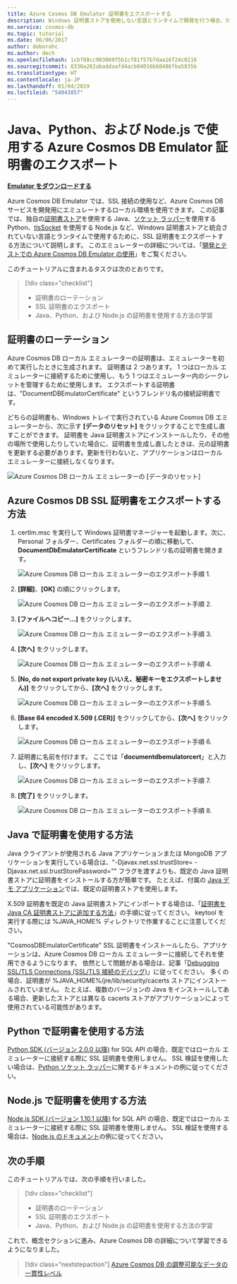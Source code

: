 ```yaml
---
title: Azure Cosmos DB Emulator 証明書をエクスポートする
description: Windows 証明書ストアを使用しない言語とランタイムで開発を行う場合、SSL 証明書をエクスポートして管理する必要があります。 この記事では詳しい手順について説明します。
ms.service: cosmos-db
ms.topic: tutorial
ms.date: 06/06/2017
author: deborahc
ms.author: dech
ms.openlocfilehash: 1cbf08cc903069f5b1cf81f57b7daa16f24c0216
ms.sourcegitcommit: 8330a262abaddaafd4acb04016b68486fba5835b
ms.translationtype: HT
ms.contentlocale: ja-JP
ms.lasthandoff: 01/04/2019
ms.locfileid: "54043857"
---
```

# <a name="export-the-azure-cosmos-db-emulator-certificates-for-use-with-java-python-and-nodejs"></a>Java、Python、および Node.js で使用する Azure Cosmos DB Emulator 証明書のエクスポート

[**Emulator をダウンロードする**](https://aka.ms/cosmosdb-emulator)

Azure Cosmos DB Emulator では、SSL 接続の使用など、Azure Cosmos DB サービスを開発用にエミュレートするローカル環境を使用できます。 この記事では、独自の[証明書ストア](https://docs.oracle.com/cd/E19830-01/819-4712/ablqw/index.html)を使用する Java、[ソケット ラッパー](https://docs.python.org/2/library/ssl.html)を使用する Python、[tlsSocket](https://nodejs.org/api/tls.html#tls_tls_connect_options_callback) を使用する Node.js など、Windows 証明書ストアと統合されていない言語とランタイムで使用するために、SSL 証明書をエクスポートする方法について説明します。 このエミュレーターの詳細については、「[開発とテストでの Azure Cosmos DB Emulator の使用](./local-emulator.md)」をご覧ください。

このチュートリアルに含まれるタスクは次のとおりです。

> [!div class="checklist"]
> * 証明書のローテーション
> * SSL 証明書のエクスポート
> * Java、Python、および Node.js の証明書を使用する方法の学習

## <a name="certification-rotation"></a>証明書のローテーション

Azure Cosmos DB ローカル エミュレーターの証明書は、エミュレーターを初めて実行したときに生成されます。 証明書は 2 つあります。 1 つはローカル エミュレーターに接続するために使用し、もう 1 つはエミュレーター内のシークレットを管理するために使用します。 エクスポートする証明書は、"DocumentDBEmulatorCertificate" というフレンドリ名の接続証明書です。

どちらの証明書も、Windows トレイで実行されている Azure Cosmos DB エミュレーターから、次に示す **[データのリセット]** をクリックすることで生成し直すことができます。 証明書を Java 証明書ストアにインストールしたり、その他の場所で使用したりしていた場合に、証明書を生成し直したときは、元の証明書を更新する必要があります。更新を行わないと、アプリケーションはローカル エミュレーターに接続しなくなります。

![Azure Cosmos DB ローカル エミュレーターの [データのリセット]](./media/local-emulator-export-ssl-certificates/database-local-emulator-reset-data.png)

## <a name="how-to-export-the-azure-cosmos-db-ssl-certificate"></a>Azure Cosmos DB SSL 証明書をエクスポートする方法

1. certlm.msc を実行して Windows 証明書マネージャーを起動します。次に、Personal フォルダー、Certificates フォルダーの順に移動して、**DocumentDbEmulatorCertificate** というフレンドリ名の証明書を開きます。

    ![Azure Cosmos DB ローカル エミュレーターのエクスポート手順 1.](./media/local-emulator-export-ssl-certificates/database-local-emulator-export-step-1.png)

2. **[詳細]**、**[OK]** の順にクリックします。

    ![Azure Cosmos DB ローカル エミュレーターのエクスポート手順 2.](./media/local-emulator-export-ssl-certificates/database-local-emulator-export-step-2.png)

3. **[ファイルへコピー...]** をクリックします。

    ![Azure Cosmos DB ローカル エミュレーターのエクスポート手順 3.](./media/local-emulator-export-ssl-certificates/database-local-emulator-export-step-3.png)

4. **[次へ]** をクリックします。

    ![Azure Cosmos DB ローカル エミュレーターのエクスポート手順 4.](./media/local-emulator-export-ssl-certificates/database-local-emulator-export-step-4.png)

5. **[No, do not export private key (いいえ、秘密キーをエクスポートしません)]** をクリックしてから、**[次へ]** をクリックします。

    ![Azure Cosmos DB ローカル エミュレーターのエクスポート手順 5.](./media/local-emulator-export-ssl-certificates/database-local-emulator-export-step-5.png)

6. **[Base 64 encoded X.509 (.CER)]** をクリックしてから、**[次へ]** をクリックします。

    ![Azure Cosmos DB ローカル エミュレーターのエクスポート手順 6.](./media/local-emulator-export-ssl-certificates/database-local-emulator-export-step-6.png)

7. 証明書に名前を付けます。 ここでは「**documentdbemulatorcert**」と入力し、**[次へ]** をクリックします。

    ![Azure Cosmos DB ローカル エミュレーターのエクスポート手順 7.](./media/local-emulator-export-ssl-certificates/database-local-emulator-export-step-7.png)

8. **[完了]** をクリックします。

    ![Azure Cosmos DB ローカル エミュレーターのエクスポート手順 8.](./media/local-emulator-export-ssl-certificates/database-local-emulator-export-step-8.png)

## <a name="how-to-use-the-certificate-in-java"></a>Java で証明書を使用する方法

Java クライアントが使用される Java アプリケーションまたは MongoDB アプリケーションを実行している場合は、"-Djavax.net.ssl.trustStore=<keystore> -Djavax.net.ssl.trustStorePassword="<password>" フラグを渡すよりも、既定の Java 証明書ストアに証明書をインストールする方が簡単です。 たとえば、付属の [Java デモ アプリケーション](https://localhost:8081/_explorer/index.html)では、既定の証明書ストアを使用します。

X.509 証明書を既定の Java 証明書ストアにインポートする場合は、「[証明書を Java CA 証明書ストアに追加する方法](https://docs.microsoft.com/azure/java-add-certificate-ca-store)」の手順に従ってください。 keytool を実行する際には %JAVA_HOME% ディレクトリで作業することに注意してください。

"CosmosDBEmulatorCertificate" SSL 証明書をインストールしたら、アプリケーションは、Azure Cosmos DB ローカル エミュレーターに接続してそれを使用できるようになります。 依然として問題がある場合は、記事「[Debugging SSL/TLS Connections (SSL/TLS 接続のデバッグ)](https://docs.oracle.com/javase/7/docs/technotes/guides/security/jsse/ReadDebug.html)」に従ってください。 多くの場合、証明書が %JAVA_HOME%/jre/lib/security/cacerts ストアにインストールされていません。 たとえば、複数のバージョンの Java をインストールしてある場合、更新したストアとは異なる cacerts ストアがアプリケーションによって使用されている可能性があります。

## <a name="how-to-use-the-certificate-in-python"></a>Python で証明書を使用する方法

[Python SDK (バージョン 2.0.0 以降)](sql-api-sdk-python.md) for SQL API の場合、既定ではローカル エミュレーターに接続する際に SSL 証明書を使用しません。 SSL 検証を使用したい場合は、[Python ソケット ラッパー](https://docs.python.org/2/library/ssl.html)に関するドキュメントの例に従ってください。

## <a name="how-to-use-the-certificate-in-nodejs"></a>Node.js で証明書を使用する方法

[Node.js SDK (バージョン 1.10.1 以降)](sql-api-sdk-node.md) for SQL API の場合、既定ではローカル エミュレーターに接続する際に SSL 証明書を使用しません。 SSL 検証を使用する場合は、[Node.js のドキュメント](https://nodejs.org/api/tls.html#tls_tls_connect_options_callback)の例に従ってください。

## <a name="next-steps"></a>次の手順

このチュートリアルでは、次の手順を行いました。

> [!div class="checklist"]
> * 証明書のローテーション
> * SSL 証明書のエクスポート
> * Java、Python、および Node.js の証明書を使用する方法の学習

これで、概念セクションに進み、Azure Cosmos DB の詳細について学習できるようになりました。 

> [!div class="nextstepaction"]
>[Azure Cosmos DB の調整可能なデータの一貫性レベル](../cosmos-db/consistency-levels.md)
